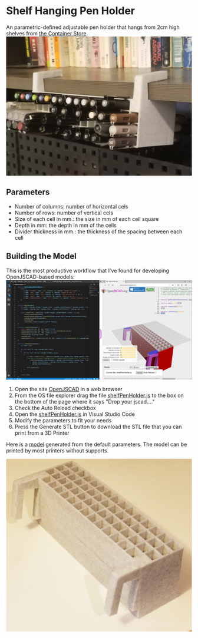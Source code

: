 # Shelf Hanging Pen Holder
An parametric-defined adjustable pen holder that hangs from 2cm high shelves from [the Container Store](https://www.containerstore.com/s/driftwood-melamine-shelves/d?productId=10018499).
![In use](inuse.jpg)
## Parameters
- Number of columns: number of horizontal cels
- Number of rows: number of vertical cels
- Size of each cell in mm.: the size in mm of each cell square
- Depth in mm: the depth in mm of the cells 
- Divider thickness in mm.: the thickness of the spacing between each cell

## Building the Model
This is the most productive workflow that I've found for developing OpenJSCAD-based models:
![Workflow Screenshot](screenshot.png) 
1. Open the site [OpenJSCAD](http://openjscad.azurewebsites.net) in a web browser
2. From the OS file explorer drag the file [shelfPenHolder.js](shelfPenHolder.js) to the box on the bottom of the page where it says "Drop your jscad...."
3. Check the Auto Reload checkbox
4. Open the [shelfPenHolder.js](shelfPenHolder.js) in Visual Studio Code
5. Modify the parameters to fit your needs
6. Press the Generate STL button to download the STL file that you can print from a 3D Printer

Here is a [model](shelfPenHolder.stl) generated from the default parameters.  The model can be printed by most printers without supports.

![Model Printout](printout.jpg)
